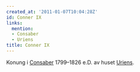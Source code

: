 ```yaml
---
created_at: '2011-01-07T10:04:28Z'
id: Conner IX
links:
  mention:
  - Consaber
  - Uriens
title: Conner IX
---
```


Konung i [Consaber] 1799–1826 e.D. av huset [Uriens].

  [Consaber]: Consaber
  [Uriens]: Uriens

